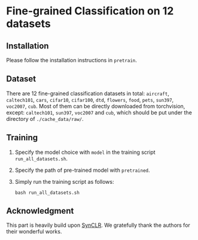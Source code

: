 # Fine-grained Classification on 12 datasets


## Installation
Please follow the installation instructions in `pretrain`.

## Dataset
There are 12 fine-grained classification datasets in total: `aircraft`, `caltech101`, `cars`, `cifar10`, `cifar100`, `dtd`, `flowers`, `food`, `pets`, `sun397`, `voc2007`, `cub`. Most of them can be directly downloaded from torchvision, except: `caltech101`, `sun397`, `voc2007` and `cub`, which should be put under the directory of `./cache_data/raw/`.

## Training
1. Specify the model choice with `model` in the training script `run_all_datasets.sh`.
2. Specify the path of pre-trained model with `pretrained`.
3. Simply run the training script as follows:

   ```
   bash run_all_datasets.sh
   ```

## Acknowledgment

This part is heavily build upon [SynCLR](https://github.com/google-research/syn-rep-learn/tree/main/SynCLR). We gratefully thank the authors for their wonderful works.
